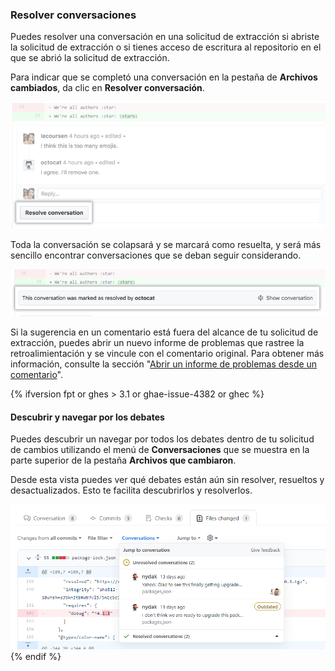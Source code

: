 ### Resolver conversaciones

Puedes resolver una conversación en una solicitud de extracción si abriste la solicitud de extracción o si tienes acceso de escritura al repositorio en el que se abrió la solicitud de extracción.

Para indicar que se completó una conversación en la pestaña de **Archivos cambiados**, da clic en **Resolver conversación**.

![Conversación de solicitud de extracción con botón Resolve conversation (Resolver conversación)](/assets/images/help/pull_requests/conversation-with-resolve-button.png)

Toda la conversación se colapsará y se marcará como resuelta, y será más sencillo encontrar conversaciones que se deban seguir considerando.

![Conversación resuelta](/assets/images/help/pull_requests/resolved-conversation.png)

Si la sugerencia en un comentario está fuera del alcance de tu solicitud de extracción, puedes abrir un nuevo informe de problemas que rastree la retroalimientación y se vincule con el comentario original. Para obtener más información, consulte la sección "[Abrir un informe de problemas desde un comentario](/github/managing-your-work-on-github/opening-an-issue-from-a-comment)".

{% ifversion fpt or ghes > 3.1 or ghae-issue-4382 or ghec %}
#### Descubrir y navegar por los debates

Puedes descubrir un navegar por todos los debates dentro de tu solicitud de cambios utilizando el menú de **Conversaciones** que se muestra en la parte superior de la pestaña **Archivos que cambiaron**.

Desde esta vista puedes ver qué debates están aún sin resolver, resueltos y desactualizados. Esto te facilita descubrirlos y resolverlos.

![Mostrar el menú de debates](/assets/images/help/pull_requests/conversations-menu.png)
{% endif %}
